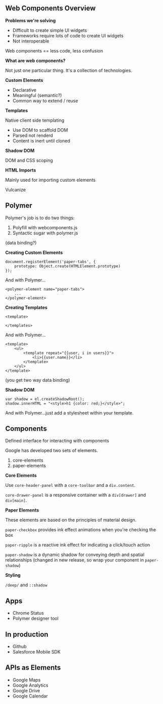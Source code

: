 ## Web Components Overview

**Problems we're solving**

* Difficult to create simple UI widgets
* Frameworks require lots of code to create UI widgets
* Not interoperable

Web components == less code, less confusion

**What are web components?**

Not just one particular thing.  It's a collection of technologies.

**Custom Elements**

* Declarative
* Meaningful (semantic?)
* Common way to extend / reuse

**Templates**

Native client side templating

* Use DOM to scaffold DOM
* Parsed not renderd
* Content is inert until cloned

**Shadow DOM**

DOM and CSS scoping

**HTML Imports**

Mainly used for importing custom elements

Vulcanize

## Polymer

Polymer's job is to do two things:

1. Polyfill with webcomponents.js
2. Syntactic sugar with polymer.js

(data binding?)

**Creating Custom Elements**

    document.registerElement('paper-tabs', {
        prototype: Object.create(HTMLElement.prototype)
    });

And with Polymer...

    <polymer-element name="paper-tabs">
        ...
    </polymer-element>

**Creating Templates**

    <template>
    
    </templates>

And with Polymer...

    <template>
        <ul>
            <template repeat="{{user, i in users}}">
                <li>{{user.name}}</li>
            </template>
        </ul>
    </template>

(you get two way data binding)

**Shadow DOM**

    var shadow = el.createShadowRoot();
    shadow.innerHTML = "<style>h1 {color: red;}</style>";

And with Polymer...just add a stylesheet within your template.

## Components

Defined interface for interacting with components

Google has developed two sets of elements.

1. core-elements
2. paper-elements

**Core Elements**

Use `core-header-panel` with a `core-toolbar` and a `div.content`.

`core-drawer-panel` is a responsive container with a `div[drawer]` and `div[main]`.

**Paper Elements**

These elements are based on the principles of material design.

`paper-checkbox` provides ink effect animations when you're checking the box

`paper-ripple` is a reactive ink effect for indicating a click/touch action

`paper-shadow` is a dynamic shadow for conveying depth and spatial relationships (changed in new release, so wrap your component in `paper-shadow`)

**Styling**

`/deep/` and `::shadow`

## Apps

* Chrome Status
* Polymer designer tool

## In production

* Github
* Salesforce Mobile SDK

## APIs as Elements

* Google Maps
* Google Analytics
* Google Drive
* Google Calendar

